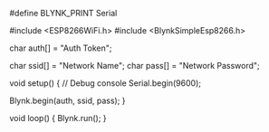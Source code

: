 #define BLYNK_PRINT Serial


#include <ESP8266WiFi.h>
#include <BlynkSimpleEsp8266.h>

char auth[] = "Auth Token";

char ssid[] = "Network Name";
char pass[] = "Network Password";

void setup()
{
  // Debug console
  Serial.begin(9600);

  Blynk.begin(auth, ssid, pass);
}

void loop()
{
  Blynk.run();
}
